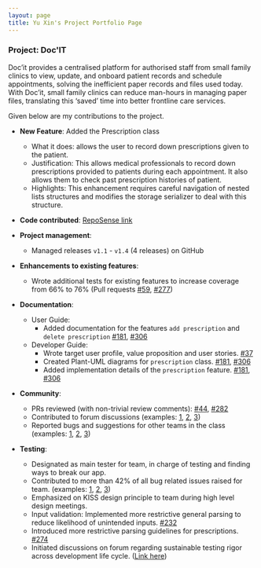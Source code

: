 ```yaml
---
layout: page
title: Yu Xin's Project Portfolio Page
---
```


### Project: Doc'IT

Doc’it provides a centralised platform for authorised staff from small family clinics
to view, update, and onboard patient records and schedule appointments, solving the
inefficient paper records and files used today. With Doc’it, small family clinics can
reduce man-hours in managing paper files, translating this ‘saved’ time into better
frontline care services.

Given below are my contributions to the project.

* **New Feature**: Added the Prescription class
    * What it does: allows the user to record down prescriptions given to the patient.
    * Justification: This allows medical professionals to record down prescriptions provided to patients during each appointment. It also allows them to check past prescription histories of patient.
    * Highlights: This enhancement requires careful navigation of nested lists structures and modifies the storage serializer to deal with this structure.

* **Code contributed**: [RepoSense link](https://nus-cs2103-ay2122s1.github.io/tp-dashboard/?search=&sort=groupTitle&sortWithin=title&timeframe=commit&mergegroup=&groupSelect=groupByRepos&breakdown=true&checkedFileTypes=docs~functional-code~test-code~other&since=2021-09-17&tabOpen=true&tabType=authorship&tabAuthor=huyuxin0429&tabRepo=AY2122S1-CS2103-W14-1%2Ftp%5Bmaster%5D&authorshipIsMergeGroup=false&authorshipFileTypes=docs~functional-code~test-code&authorshipIsBinaryFileTypeChecked=false)

* **Project management**:
    * Managed releases `v1.1` - `v1.4` (4 releases) on GitHub

* **Enhancements to existing features**:
    * Wrote additional tests for existing features to increase coverage from 66% to 76% (Pull requests [\#59](https://github.com/AY2122S1-CS2103-W14-1/tp/pull/59), [\#277](https://github.com/AY2122S1-CS2103-W14-1/tp/pull/277))

* **Documentation**:
    * User Guide:
        * Added documentation for the features `add prescription` and `delete prescription` [\#181](https://github.com/AY2122S1-CS2103-W14-1/tp/pull/181), [\#306](https://github.com/AY2122S1-CS2103-W14-1/tp/pull/306)
    * Developer Guide:
        * Wrote target user profile, value proposition and user stories. [\#37](https://github.com/AY2122S1-CS2103-W14-1/tp/pull/37)
        * Created Plant-UML diagrams for `prescription` class. [\#181](https://github.com/AY2122S1-CS2103-W14-1/tp/pull/181), [\#306](https://github.com/AY2122S1-CS2103-W14-1/tp/pull/306)
        * Added implementation details of the `prescription` feature. [\#181](https://github.com/AY2122S1-CS2103-W14-1/tp/pull/181), [\#306](https://github.com/AY2122S1-CS2103-W14-1/tp/pull/306)
* **Community**:
    * PRs reviewed (with non-trivial review comments): [\#44](https://github.com/AY2122S1-CS2103-W14-1/tp/pull/44), [\#282](https://github.com/AY2122S1-CS2103-W14-1/tp/pull/282)
    * Contributed to forum discussions (examples: [1](https://github.com/nus-cs2103-AY2122S1/forum/issues/174), [2](https://github.com/nus-cs2103-AY2122S1/forum/issues/195), [3](https://github.com/nus-cs2103-AY2122S1/forum/issues/325))
    * Reported bugs and suggestions for other teams in the class (examples: [1](https://github.com/huyuxin0429/ped/issues/8), [2](https://github.com/huyuxin0429/ped/issues/4), [3](https://github.com/huyuxin0429/ped/issues/9))

* **Testing**:
  * Designated as main tester for team, in charge of testing and finding ways to break our app.
  * Contributed to more than 42% of all bug related issues raised for team. (examples: [1](https://github.com/AY2122S1-CS2103-W14-1/tp/issues/259), [2](https://github.com/AY2122S1-CS2103-W14-1/tp/issues/257), [3](https://github.com/AY2122S1-CS2103-W14-1/tp/issues/157))
  * Emphasized on KISS design principle to team during high level design meetings.
  * Input validation: Implemented more restrictive general parsing to reduce likelihood of unintended inputs. [\#232](https://github.com/AY2122S1-CS2103-W14-1/tp/pull/232)
  * Introduced more restrictive parsing guidelines for prescriptions. [\#274](https://github.com/AY2122S1-CS2103-W14-1/tp/pull/274)
  * Initiated discussions on forum regarding sustainable testing rigor across development life cycle. ([Link here](https://github.com/nus-cs2103-AY2122S1/forum/issues/325))


